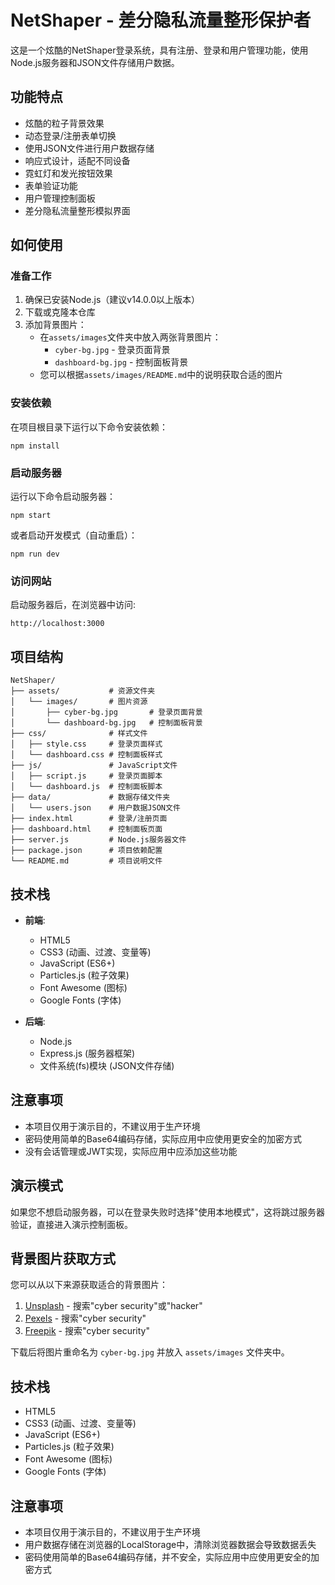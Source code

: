 # NetShaper - 差分隐私流量整形保护者

这是一个炫酷的NetShaper登录系统，具有注册、登录和用户管理功能，使用Node.js服务器和JSON文件存储用户数据。

## 功能特点

- 炫酷的粒子背景效果
- 动态登录/注册表单切换
- 使用JSON文件进行用户数据存储
- 响应式设计，适配不同设备
- 霓虹灯和发光按钮效果
- 表单验证功能
- 用户管理控制面板
- 差分隐私流量整形模拟界面

## 如何使用

### 准备工作
1. 确保已安装Node.js（建议v14.0.0以上版本）
2. 下载或克隆本仓库
3. 添加背景图片：
   - 在`assets/images`文件夹中放入两张背景图片：
     - `cyber-bg.jpg` - 登录页面背景
     - `dashboard-bg.jpg` - 控制面板背景
   - 您可以根据`assets/images/README.md`中的说明获取合适的图片

### 安装依赖
在项目根目录下运行以下命令安装依赖：
```
npm install
```

### 启动服务器
运行以下命令启动服务器：
```
npm start
```
或者启动开发模式（自动重启）：
```
npm run dev
```

### 访问网站
启动服务器后，在浏览器中访问:
```
http://localhost:3000
```

## 项目结构
```
NetShaper/
├── assets/           # 资源文件夹
│   └── images/       # 图片资源
│       ├── cyber-bg.jpg       # 登录页面背景
│       └── dashboard-bg.jpg   # 控制面板背景
├── css/              # 样式文件
│   ├── style.css     # 登录页面样式
│   └── dashboard.css # 控制面板样式
├── js/               # JavaScript文件
│   ├── script.js     # 登录页面脚本
│   └── dashboard.js  # 控制面板脚本
├── data/             # 数据存储文件夹
│   └── users.json    # 用户数据JSON文件
├── index.html        # 登录/注册页面
├── dashboard.html    # 控制面板页面
├── server.js         # Node.js服务器文件
├── package.json      # 项目依赖配置
└── README.md         # 项目说明文件
```

## 技术栈

- **前端**:
  - HTML5
  - CSS3 (动画、过渡、变量等)
  - JavaScript (ES6+)
  - Particles.js (粒子效果)
  - Font Awesome (图标)
  - Google Fonts (字体)

- **后端**:
  - Node.js
  - Express.js (服务器框架)
  - 文件系统(fs)模块 (JSON文件存储)

## 注意事项

- 本项目仅用于演示目的，不建议用于生产环境
- 密码使用简单的Base64编码存储，实际应用中应使用更安全的加密方式
- 没有会话管理或JWT实现，实际应用中应添加这些功能

## 演示模式

如果您不想启动服务器，可以在登录失败时选择"使用本地模式"，这将跳过服务器验证，直接进入演示控制面板。

## 背景图片获取方式

您可以从以下来源获取适合的背景图片：

1. [Unsplash](https://unsplash.com/s/photos/cyber-security) - 搜索"cyber security"或"hacker"
2. [Pexels](https://www.pexels.com/search/cyber%20security/) - 搜索"cyber security"
3. [Freepik](https://www.freepik.com/search?format=search&query=cyber%20security) - 搜索"cyber security"

下载后将图片重命名为 `cyber-bg.jpg` 并放入 `assets/images` 文件夹中。

## 技术栈

- HTML5
- CSS3 (动画、过渡、变量等)
- JavaScript (ES6+)
- Particles.js (粒子效果)
- Font Awesome (图标)
- Google Fonts (字体)

## 注意事项

- 本项目仅用于演示目的，不建议用于生产环境
- 用户数据存储在浏览器的LocalStorage中，清除浏览器数据会导致数据丢失
- 密码使用简单的Base64编码存储，并不安全，实际应用中应使用更安全的加密方式 